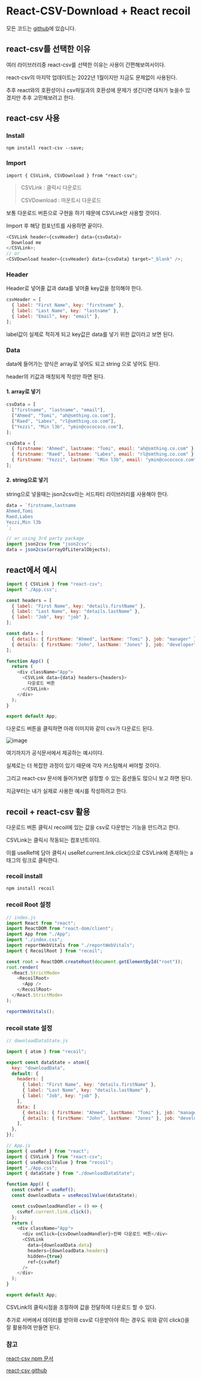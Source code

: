 # React-CSV-Download + React recoil

모든 코드는 [github](https://github.com/TeTedo/blog-code/tree/main/react-csv-download)에 있습니다.

## react-csv를 선택한 이유

여러 라이브러리중 react-csv를 선택한 이유는 사용이 간편해보여서이다.

react-csv의 마지막 업데이트는 2022년 1월이지만 지금도 문제없이 사용된다.

추후 react와의 호환성이나 csv파일과의 호환성에 문제가 생긴다면 대처가 늦을수 있겠지만 추후 고민해보려고 한다.

## react-csv 사용

### Install

```
npm install react-csv --save;
```

### Import

```
import { CSVLink, CSVDownload } from "react-csv";
```

> CSVLink : 클릭시 다운로드
>
> CSVDownload : 마운트시 다운로드

보통 다운로드 버튼으로 구현을 하기 때문에 CSVLink만 사용할 것이다.

Import 후 해당 컴포넌트를 사용하면 끝이다.

```js
<CSVLink header={csvHeader} data={csvData}>
  Download me
</CSVLink>;
// or
<CSVDownload header={csvHeader} data={csvData} target="_blank" />;
```

### Header

Header로 넣어줄 값과 data를 넣어줄 key값을 정의해야 한다.

```js
csvHeader = [
  { label: "First Name", key: "firstname" },
  { label: "Last Name", key: "lastname" },
  { label: "Email", key: "email" },
];
```

label값이 실제로 적히게 되고 key값은 data를 넣기 위한 값이라고 보면 된다.

### Data

data에 들어가는 양식은 array로 넣어도 되고 string 으로 넣어도 된다.

header의 키값과 매칭되게 작성만 하면 된다.

#### 1. array로 넣기

```js
csvData = [
  ["firstname", "lastname", "email"],
  ["Ahmed", "Tomi", "ah@smthing.co.com"],
  ["Raed", "Labes", "rl@smthing.co.com"],
  ["Yezzi", "Min l3b", "ymin@cocococo.com"],
];
```

```js
csvData = [
  { firstname: "Ahmed", lastname: "Tomi", email: "ah@smthing.co.com" },
  { firstname: "Raed", lastname: "Labes", email: "rl@smthing.co.com" },
  { firstname: "Yezzi", lastname: "Min l3b", email: "ymin@cocococo.com" },
];
```

#### 2. string으로 넣기

string으로 넣을때는 json2csv라는 서드파티 라이브러리를 사용해야 한다.

```js
data = `firstname,lastname
Ahmed,Tomi
Raed,Labes
Yezzi,Min l3b
`;

// or using 3rd party package
import json2csv from "json2csv";
data = json2csv(arrayOfLiteralObjects);
```

## react에서 예시

```js
import { CSVLink } from "react-csv";
import "./App.css";

const headers = [
  { label: "First Name", key: "details.firstName" },
  { label: "Last Name", key: "details.lastName" },
  { label: "Job", key: "job" },
];

const data = [
  { details: { firstName: "Ahmed", lastName: "Tomi" }, job: "manager" },
  { details: { firstName: "John", lastName: "Jones" }, job: "developer" },
];

function App() {
  return (
    <div className="App">
      <CSVLink data={data} headers={headers}>
        다운로드 버튼
      </CSVLink>
    </div>
  );
}

export default App;
```

다운로드 버튼을 클릭하면 아래 이미지와 같이 csv가 다운로드 된다.

![image](https://github.com/TeTedo/blog-code/assets/107897812/6c3623db-87c7-4859-819c-d6c470aca3f3)

여기까지가 공식문서에서 제공하는 예시이다.

실제로는 더 복잡한 과정이 있기 때문에 각자 커스텀해서 써야할 것이다.

그리고 react-csv 문서에 들어가보면 설정할 수 있는 옵션들도 많으니 보고 하면 된다.

지금부터는 내가 실제로 사용한 예시를 작성하려고 한다.

## recoil + react-csv 활용

다운로드 버튼 클릭시 recoil에 있는 값을 csv로 다운받는 기능을 만드려고 한다.

CSVLink는 클릭시 작동되는 컴포넌트이다.

이를 useRef에 담아 클릭시 useRef.current.link.click()으로 CSVLink에 존재하는 a태그의 링크로 클릭한다.

### recoil install

```
npm install recoil
```

### recoil Root 설정

```js
// index.js
import React from "react";
import ReactDOM from "react-dom/client";
import App from "./App";
import "./index.css";
import reportWebVitals from "./reportWebVitals";
import { RecoilRoot } from "recoil";

const root = ReactDOM.createRoot(document.getElementById("root"));
root.render(
  <React.StrictMode>
    <RecoilRoot>
      <App />
    </RecoilRoot>
  </React.StrictMode>
);

reportWebVitals();
```

### recoil state 설정

```js
// downloadDataState.js

import { atom } from "recoil";

export const dataState = atom({
  key: "downloadData",
  default: {
    headers: [
      { label: "First Name", key: "details.firstName" },
      { label: "Last Name", key: "details.lastName" },
      { label: "Job", key: "job" },
    ],
    data: [
      { details: { firstName: "Ahmed", lastName: "Tomi" }, job: "manager" },
      { details: { firstName: "John", lastName: "Jones" }, job: "developer" },
    ],
  },
});
```

```js
// App.js
import { useRef } from "react";
import { CSVLink } from "react-csv";
import { useRecoilValue } from "recoil";
import "./App.css";
import { dataState } from "./downloadDataState";

function App() {
  const csvRef = useRef();
  const downloadData = useRecoilValue(dataState);

  const csvDownloadHandler = () => {
    csvRef.current.link.click();
  };
  return (
    <div className="App">
      <div onClick={csvDownloadHandler}>진짜 다운로드 버튼</div>
      <CSVLink
        data={downloadData.data}
        headers={downloadData.headers}
        hidden={true}
        ref={csvRef}
      />
    </div>
  );
}

export default App;
```

CSVLink의 클릭시점을 조절하여 값을 전달하여 다운로드 할 수 있다.

추가로 서버에서 데이터를 받아와 csv로 다운받아야 하는 경우도 위와 같이 click()을 잘 활용하여 만들면 된다.

### 참고

[react-csv npm 문서](https://www.npmjs.com/package/react-csv)

[react-csv github](https://github.com/react-csv/react-csv#readme)
